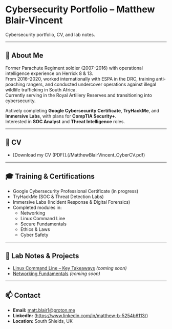 # Cybersecurity Portfolio – Matthew Blair-Vincent

Cybersecurity portfolio, CV, and lab notes.

---

## 👋 About Me
Former Parachute Regiment soldier (2007–2016) with operational intelligence experience on Herrick 8 & 13.  
From 2016–2020, worked internationally with ESPA in the DRC, training anti-poaching rangers, and conducted undercover operations against illegal wildlife trafficking in South Africa.  
Currently serving in the Royal Artillery Reserves and transitioning into cybersecurity.  

Actively completing **Google Cybersecurity Certificate**, **TryHackMe**, and **Immersive Labs**, with plans for **CompTIA Security+**.  
Interested in **SOC Analyst** and **Threat Intelligence** roles.  

---

## 📄 CV
- [Download my CV (PDF)].(/MatthewBlairVincent_CyberCV.pdf)

---

## 🎓 Training & Certifications
- Google Cybersecurity Professional Certificate (in progress)  
- TryHackMe (SOC & Threat Detection Labs)  
- Immersive Labs (Incident Response & Digital Forensics)  
- Completed modules in:
  - Networking  
  - Linux Command Line  
  - Secure Fundamentals  
  - Ethics & Laws  
  - Cyber Safety  

---

## 📝 Lab Notes & Projects
- [Linux Command Line – Key Takeaways](./lab-notes/linux-command-line.md) *(coming soon)*  
- [Networking Fundamentals](./lab-notes/networking-fundamentals.md) *(coming soon)*  

---

## 📫 Contact
- **Email:** matt.blair1@proton.me  
- **LinkedIn:** (https://www.linkedin.com/in/matthew-b-5254b6113/) 
- **Location:** South Shields, UK  

